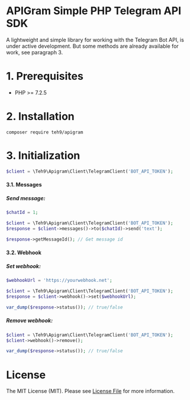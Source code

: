 # APIGram Simple PHP Telegram API SDK
A lightweight and simple library for working with the Telegram Bot API, is under active development. But some methods are already available for work, see paragraph 3.

# 1. Prerequisites
- PHP >= 7.2.5

# 2. Installation
```
composer require teh9/apigram
```

# 3. Initialization

```php 
$client = \Teh9\Apigram\Client\TelegramClient('BOT_API_TOKEN');
```
#### 3.1. Messages
##### Send message:

```php
$chatId = 1;

$client = \Teh9\Apigram\Client\TelegramClient('BOT_API_TOKEN');
$response = $client->messages()->to($chatId)->send('text');

$response->getMessageId(); // Get message id

```

#### 3.2. Webhook
##### Set webhook:
```php
$webhookUrl = 'https://yourwebhook.net';

$client = \Teh9\Apigram\Client\TelegramClient('BOT_API_TOKEN');
$response = $client->webhook()->set($webhookUrl);

var_dump($response->status()); // true/false
```

##### Remove webhook:
```php
$client = \Teh9\Apigram\Client\TelegramClient('BOT_API_TOKEN');
$client->webhook()->remove();

var_dump($response->status()); // true/false
```

# License
The MIT License (MIT). Please see <a href="https://github.com/teh9/apigram/blob/master/LICENSE">License File</a> for more information.

